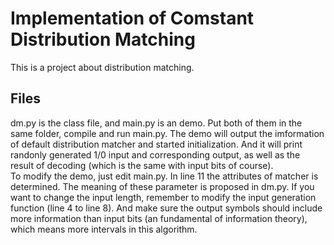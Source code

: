 Implementation of Comstant Distribution Matching
==

This is a project about distribution matching.

Files 
--

dm.py is the class file, and main.py is an demo. Put both of them in the same folder, compile and run main.py. The demo will output the imformation of default distribution matcher and started initialization. And it will print randonly generated 1/0 input and corresponding output, as well as the result of decoding (which is the same with input bits of course).  
To modify the demo, just edit main.py. In line 11 the attributes of matcher is determined. The meaning of these parameter is proposed in dm.py. If you want to change the input length, remember to modify the input generation function (line 4 to line 8). And make sure the output symbols should include more information than input bits (an fundamental of information theory), which means more intervals in this algorithm.

